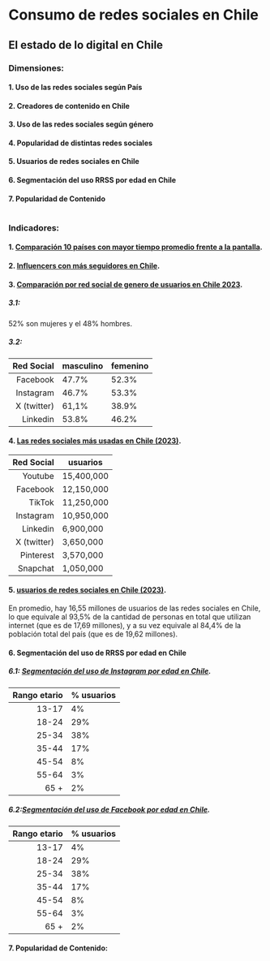# Consumo de redes sociales en Chile
## El estado de lo digital en Chile
### Dimensiones:
#### 1. Uso de las redes sociales según País
#### 2. Creadores de contenido en Chile
#### 3. Uso de las redes sociales según género
#### 4. Popularidad de distintas redes sociales
#### 5. Usuarios de redes sociales en Chile
#### 6. Segmentación del uso RRSS por edad en Chile
#### 7. Popularidad de Contenido
#
### Indicadores:
#### 1. [Comparación 10 países con mayor tiempo promedio frente a la pantalla](https://www.electronicshub.org/the-average-screen-time-and-usage-by-country/#South_Americans_Spend_More_Than_Half_Their_Day_Online).
#### 2. [Influencers con más seguidores en Chile](https://www.tiendanube.com/cl/blog/influencers-chilenos/).
#### 3. [Comparación por red social de genero de usuarios en Chile 2023](https://www.way2net.com/2023/09/estadisticas-de-redes-sociales-en-chile-2023/).
##### 3.1:
52% son mujeres y el 48% hombres.
##### 3.2:
| Red Social | masculino | femenino |
|-----------:|-----------|----------|
|Facebook    | 47.7%     | 52.3%    |
|Instagram   | 46.7%     | 53.3%    |
|X (twitter) | 61,1%     | 38.9%    |
|Linkedin    | 53.8%     | 46.2%    |
#### 4. [Las redes sociales más usadas en Chile (2023)](https://ce.entel.cl/articulos/las-redes-sociales-en-chile/?utm_term=&utm_campaign=AO+-+COE+-+Branding+-+GGEE&utm_source=adwords&utm_medium=ppc&hsa_acc=1140987309&hsa_cam=12506884035&hsa_grp=146100801496&hsa_ad=646611157132&hsa_src=g&hsa_tgt=dsa-2149377272291&hsa_kw=&hsa_mt=&hsa_net=adwords&hsa_ver=3&gad_source=1&gclid=CjwKCAjwmYCzBhA6EiwAxFwfgJ5itaM3GuQyxKq6hYi3E775IDartIKFTa12g6Sb8DeNnKuzT6GgzRoCtggQAvD_BwE#:~:text=Dicho%20esto%2C%20las,1%2C05%20millones%20de%20usuarios.).
| Red Social | usuarios         |
|-----------:|------------------|
|Youtube     | 15,400,000       | 
|Facebook    | 12,150,000       |
|TikTok      | 11,250,000       |
|Instagram   | 10,950,000       | 
|Linkedin    |  6,900,000       |
|X (twitter) |  3,650,000       | 
|Pinterest   |  3,570,000       |
|Snapchat    |  1,050,000       |
#### 5. [usuarios de redes sociales en Chile (2023)](https://ce.entel.cl/articulos/las-redes-sociales-en-chile/?utm_term=&utm_campaign=AO+-+COE+-+Branding+-+GGEE&utm_source=adwords&utm_medium=ppc&hsa_acc=1140987309&hsa_cam=12506884035&hsa_grp=146100801496&hsa_ad=646611157132&hsa_src=g&hsa_tgt=dsa-2149377272291&hsa_kw=&hsa_mt=&hsa_net=adwords&hsa_ver=3&gad_source=1&gclid=CjwKCAjwmYCzBhA6EiwAxFwfgJ5itaM3GuQyxKq6hYi3E775IDartIKFTa12g6Sb8DeNnKuzT6GgzRoCtggQAvD_BwE#:~:text=En%20promedio%2C%20hay%2016%2C55%20millones%20de%20usuarios%20de%20las%20redes%20sociales%20en%20Chile%2C%20lo%20que%20equivale%20al%2093%2C5%25%20de%20la%20cantidad%20de%20personas%20en%20total%20que%20utilizan%20internet%20(que%20es%20de%2017%2C69%20millones)%2C%20y%20a%20su%20vez%20equivale%20al%2084%2C4%25%20de%20la%20poblaci%C3%B3n%20total%20del%20pa%C3%ADs%20(que%20es%20de%2019%2C62%20millones).).
En promedio, hay 16,55 millones de usuarios de las redes sociales en Chile, lo que equivale al 93,5% de la cantidad de personas en total que utilizan internet (que es de 17,69 millones), y a su vez equivale al 84,4% de la población total del país (que es de 19,62 millones).
#### 6. Segmentación del uso de RRSS por edad en Chile
##### 6.1: [Segmentación del uso de Instagram por edad en Chile](https://www.iedge.eu/instagram-en-chile-2020-por-javier-garcia#:~:text=Segmentaci%C3%B3n%20del%20uso%20de%20Instagram%20por%20edad%20en%20Chile).
| Rango etario | % usuarios |
|-------------:|------------|
| 13-17        |  4%        | 
| 18-24        | 29%        |
| 25-34        | 38%        |
| 35-44        | 17%        | 
| 45-54        |  8%        |
| 55-64        |  3%        | 
| 65 +         |  2%        |

##### 6.2:[Segmentación del uso de Facebook por edad en Chile](https://www.iedge.eu/instagram-en-chile-2020-por-javier-garcia#:~:text=Segmentaci%C3%B3n%20del%20uso%20de%20Instagram%20por%20edad%20en%20Chile).
| Rango etario | % usuarios |
|-------------:|------------|
| 13-17        |  4%        | 
| 18-24        | 29%        |
| 25-34        | 38%        |
| 35-44        | 17%        | 
| 45-54        |  8%        |
| 55-64        |  3%        | 
| 65 +         |  2%        |

#### 7. Popularidad de Contenido:




